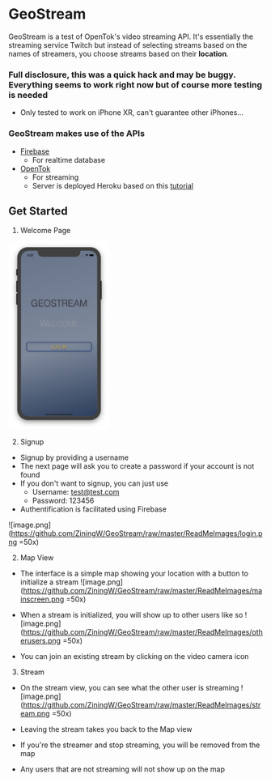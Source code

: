 # GeoStream
GeoStream is a test of OpenTok's video streaming API. It's essentially the streaming service Twitch but instead of selecting streams based on the names of streamers, you choose streams based on their **location**.

### Full disclosure, this was a quick hack and may be buggy. Everything seems to work right now but of course more testing is needed
* Only tested to work on iPhone XR, can't guarantee other iPhones...

### GeoStream makes use of the APIs
* [Firebase](https://firebase.google.com/)
	* For realtime database
* [OpenTok](https://tokbox.com/developer/)
	* For streaming
	* Server is deployed Heroku based on this [tutorial](https://tokbox.com/developer/tutorials/ios/swift/basic-video-chat/#requirements)

## Get Started
1. Welcome Page
<img src="https://github.com/ZiningW/GeoStream/raw/master/ReadMeImages/welcome.png" width="200">

2. Signup
* Signup by providing a username
* The next page will ask you to create a password if your account is not found
* If you don't want to signup, you can just use
	* Username: test@test.com
	* Password: 123456
* Authentification is facilitated using Firebase

![image.png](https://github.com/ZiningW/GeoStream/raw/master/ReadMeImages/login.png =50x)

2. Map View
* The interface is a simple map showing your location with a button to initialize a stream
![image.png](https://github.com/ZiningW/GeoStream/raw/master/ReadMeImages/mainscreen.png =50x)

* When a stream is initialized, you will show up to other users like so
![image.png](https://github.com/ZiningW/GeoStream/raw/master/ReadMeImages/otherusers.png =50x)

* You can join an existing stream by clicking on the video camera icon

3. Stream
* On the stream view, you can see what the other user is streaming
![image.png](https://github.com/ZiningW/GeoStream/raw/master/ReadMeImages/stream.png =50x)

* Leaving the stream takes you back to the Map view
* If you're the streamer and stop streaming, you will be removed from the map
* Any users that are not streaming will not show up on the map